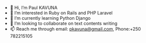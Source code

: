 - 👋 Hi, I’m Paul KAVUNA
- 👀 I’m interested in Ruby on Rails and PHP Laravel
- 🌱 I’m currently learning Python Django
- 💞️ I’m looking to collaborate on text contents writing
- 📫 Reach me through email: pkavuna@gmail.com, Phone:+250 782215105

<!---
kavunap/kavunap is a ✨ special ✨ repository because its `README.md` (this file) appears on your GitHub profile.
You can click the Preview link to take a look at your changes.
--->
